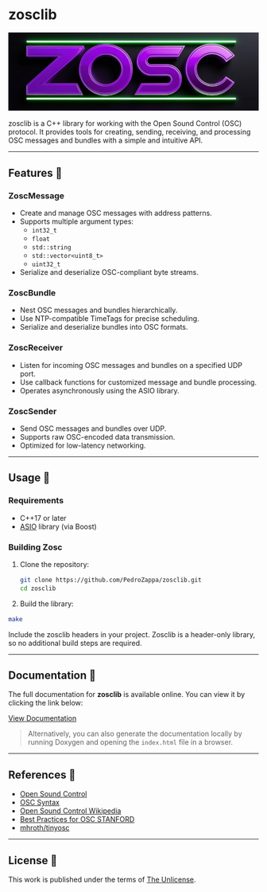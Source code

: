 # zosclib

![ZOSCLIB Logo](./img/zosc_logo.png) 

zosclib is a C++ library for working with the Open Sound Control (OSC) protocol. It provides tools for creating, sending, receiving, and processing OSC messages and bundles with a simple and intuitive API.

---

## Features 🚀

### ZoscMessage  
- Create and manage OSC messages with address patterns.  
- Supports multiple argument types:  
  - `int32_t`  
  - `float`  
  - `std::string`  
  - `std::vector<uint8_t>`  
  - `uint32_t`  
- Serialize and deserialize OSC-compliant byte streams.  

### ZoscBundle  
- Nest OSC messages and bundles hierarchically.  
- Use NTP-compatible TimeTags for precise scheduling.  
- Serialize and deserialize bundles into OSC formats.  

### ZoscReceiver  
- Listen for incoming OSC messages and bundles on a specified UDP port.  
- Use callback functions for customized message and bundle processing.  
- Operates asynchronously using the ASIO library.  

### ZoscSender  
- Send OSC messages and bundles over UDP.  
- Supports raw OSC-encoded data transmission.  
- Optimized for low-latency networking.  

---

## Usage 🔧 

### Requirements  
- C++17 or later  
- [ASIO](https://think-async.com/) library (via Boost)  

### Building Zosc  
1. Clone the repository:  
   ```bash
   git clone https://github.com/PedroZappa/zosclib.git
   cd zosclib
   ```
2. Build the library:
```bash
make
```
Include the zosclib headers in your project. Zosclib is a header-only library, so no additional build steps are required.

___

## Documentation 📖

The full documentation for **zosclib** is available online. You can view it by clicking the link below:

<a href="https://PedroZappa.github.io/zosclib/" target="_blank">View Documentation</a>

> Alternatively, you can also generate the documentation locally by running Doxygen and opening the `index.html` file in a browser.

---

## References 📖

- [Open Sound Control](https://opensoundcontrol.org/)
- [OSC Syntax](https://opensoundcontrol.stanford.edu/spec-1_0.html#introduction)
- [Open Sound Control Wikipedia](https://en.wikipedia.org/wiki/Open_Sound_Control)
- [Best Practices for OSC STANFORD](https://opensoundcontrol.stanford.edu/files/osc-best-practices-final.pdf)
- [mhroth/tinyosc](https://github.com/mhroth/tinyosc)

___

## License 🔏

This work is published under the terms of <a href="https://github.com/PedroZappa/zosclib/blob/main/LICENSE">The Unlicense</a>.
